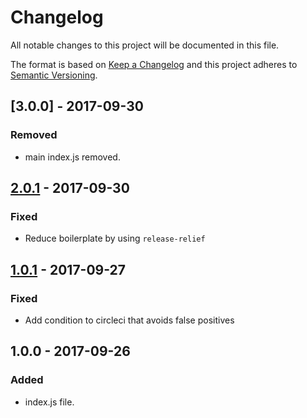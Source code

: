 # Changelog
All notable changes to this project will be documented in this file.

The format is based on [Keep a Changelog](http://keepachangelog.com/en/1.0.0/)
and this project adheres to [Semantic Versioning](http://semver.org/spec/v2.0.0.html).

## [3.0.0] - 2017-09-30
### Removed
- main index.js removed.

## [2.0.1] - 2017-09-30
### Fixed
- Reduce boilerplate by using `release-relief`

## [1.0.1] - 2017-09-27
### Fixed
- Add condition to circleci that avoids false positives

## 1.0.0 - 2017-09-26
### Added
- index.js file.

[Unreleased]: https://github.com/stipsan/semantic-release-sandbox/compare/v2.0.1...HEAD
[2.0.1]: https://github.com/stipsan/semantic-release-sandbox/compare/v2.0.1...v3.0.0
[2.0.1]: https://github.com/stipsan/semantic-release-sandbox/compare/v1.0.1...v2.0.1
[1.0.1]: https://github.com/stipsan/semantic-release-sandbox/compare/v1.0.0...v1.0.1
